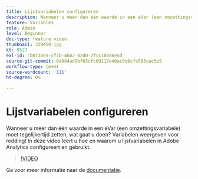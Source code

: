 ```yaml
---
title: Lijstvariabelen configureren
description: Wanneer u meer dan één waarde in een eVar (een omzettingsvariabele) moet tegelijkertijd zetten, wat gaat u doen? Variabelen weergeven voor redding! In deze video leert u hoe en waarom u lijstvariabelen in Adobe Analytics configureert en gebruikt.
feature: Variables
role: Admin
level: Beginner
doc-type: feature video
thumbnail: 339450.jpg
kt: 9527
exl-id: cb073b69-cf1b-4602-82d0-7fcc180a6e5d
source-git-commit: 84984ad9bf65cfc69117e40ac0e0cfe503cac5e5
workflow-type: tm+mt
source-wordcount: '111'
ht-degree: 0%

---
```


# Lijstvariabelen configureren

Wanneer u meer dan één waarde in een eVar (een omzettingsvariabele) moet tegelijkertijd zetten, wat gaat u doen? Variabelen weergeven voor redding! In deze video leert u hoe en waarom u lijstvariabelen in Adobe Analytics configureert en gebruikt.

>[!VIDEO](https://video.tv.adobe.com/v/339450/?quality=12&learn=on)

Ga voor meer informatie naar de [documentatie](https://experienceleague.adobe.com/docs/analytics/admin/admin-tools/conversion-variables/list-var-admin.html).
